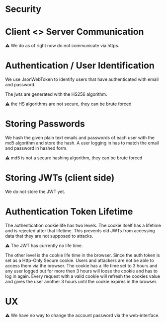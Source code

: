 # Security

# Client <> Server Communication

⚠️ We do as of right now do not communicate via https.

# Authentication / User Identification

We use JsonWebToken to identify users that have authenticated with email and password.

The jwts are generated with the HS256 algorithm.

⚠️ the HS algorithms are not secure, they can be brute forced

# Storing Passwords

We hash the given plain text emails and passwords of each user with the md5 algorithm and store the hash.
A user logging in has to match the email and password in hashed form.

⚠️ md5 is not a secure hashing algorithm, they can be brute forced

# Storing JWTs (client side)

We do not store the JWT yet.

# Authentication Token Lifetime

The authentication cookie life has two levels. The cookie itself has a lifetime and is rejected after that lifetime.
This prevents old JWTs from accessing data that they are not supposed to attacks.

⚠️ The JWT has currently no life time.

The other level is the cookie life time in the browser. Since the auth token is set as a Http-Only Secure cookie. Users
and attackers are not be able to access them via the browser. The cookie has a life time set to 3 hours and any user
logged out for more then 3 hours will loose the cookie and has to log in again.
Every request with a valid cookie will refresh the cookies value and gives the user another 3 hours until the cookie
expires in the browser.

# UX

⚠️ We have no way to change the account password via the web-interface.
